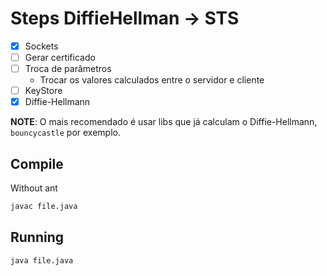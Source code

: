 # Steps DiffieHellman -> STS

- [x] Sockets
- [ ] Gerar certificado
- [ ] Troca de parâmetros
  - Trocar os valores calculados entre o servidor e cliente
- [ ] KeyStore
- [x] Diffie-Hellmann

**NOTE**: O mais recomendado é usar libs que já calculam o Diffie-Hellmann, `bouncycastle` por exemplo.

## Compile<br/>
Without ant
```sh
javac file.java
```

## Running
```sh
java file.java
```
